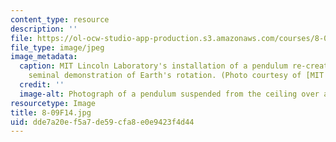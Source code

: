 ```yaml
---
content_type: resource
description: ''
file: https://ol-ocw-studio-app-production.s3.amazonaws.com/courses/8-09-classical-mechanics-iii-fall-2014/dde7a20ef5a7de59cfa8e0e9423f4d44_8-09F14.jpg
file_type: image/jpeg
image_metadata:
  caption: MIT Lincoln Laboratory's installation of a pendulum re-creates Foucault's
    seminal demonstration of Earth's rotation. (Photo courtesy of [MIT Lincoln Laboratory](https://www.ll.mit.edu/).)
  credit: ''
  image-alt: Photograph of a pendulum suspended from the ceiling over a circular base.
resourcetype: Image
title: 8-09F14.jpg
uid: dde7a20e-f5a7-de59-cfa8-e0e9423f4d44
---
```

